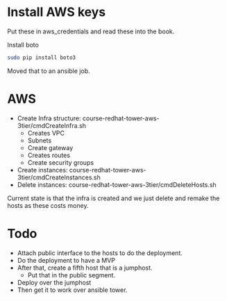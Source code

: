 # Install AWS keys
Put these in aws_credentials and read these into the book. 

Install boto
```bash
sudo pip install boto3

```
Moved that to an ansible job. 

# AWS 
* Create Infra structure: course-redhat-tower-aws-3tier/cmdCreateInfra.sh
  * Creates VPC 
  * Subnets
  * Create gateway
  * Creates routes
  * Create security groups
* Create instances: course-redhat-tower-aws-3tier/cmdCreateInstances.sh
* Delete instances: course-redhat-tower-aws-3tier/cmdDeleteHosts.sh

Current state is that the infra is created and we just delete and remake the hosts as these costs money.

# Todo
* Attach public interface to the hosts to do the deployment.
* Do the deployment to have a MVP 
* After that, create a fifth host that is a jumphost. 
  * Put that in the public segment.
* Deploy over the jumphost
* Then get it to work over ansible tower. 